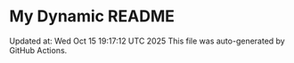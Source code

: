# My Dynamic README
Updated at: Wed Oct 15 19:17:12 UTC 2025
This file was auto-generated by GitHub Actions.

